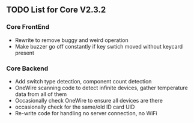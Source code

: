 ## TODO List for Core V2.3.2

### Core FrontEnd
* Rewrite to remove buggy and weird operation
* Make buzzer go off constantly if key swtich moved without keycard present

### Core Backend
* Add switch type detection, component count detection
* OneWire scanning code to detect infinite devices, gather temperature data from all of them
* Occasionally check OneWire to ensure all devices are there
* occasionally check for the same/old ID card UID
* Re-write code for handling no server connection, no WiFi
